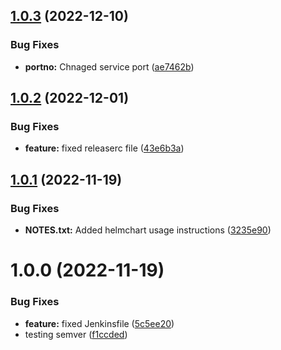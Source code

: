 ## [1.0.3](https://github.com/csye7125-fall2022-group01/helm-chart/compare/v1.0.2...v1.0.3) (2022-12-10)

### Bug Fixes

* **portno:** Chnaged service port ([ae7462b](https://github.com/csye7125-fall2022-group01/helm-chart/commit/ae7462b3182885228a3f4b4454169cff14f63ad7))

## [1.0.2](https://github.com/csye7125-fall2022-group01/helm-chart/compare/v1.0.1...v1.0.2) (2022-12-01)


### Bug Fixes

* **feature:** fixed releaserc file ([43e6b3a](https://github.com/csye7125-fall2022-group01/helm-chart/commit/43e6b3a9a51baca3f9c7e723f83eb173b77837ed))

## [1.0.1](https://github.com/csye7125-fall2022-group01/helm-chart/compare/v1.0.0...v1.0.1) (2022-11-19)


### Bug Fixes

* **NOTES.txt:** Added helmchart usage instructions ([3235e90](https://github.com/csye7125-fall2022-group01/helm-chart/commit/3235e9057553cfd4ab7acee6f3880c5ff53e1de1))

# 1.0.0 (2022-11-19)


### Bug Fixes

* **feature:** fixed Jenkinsfile ([5c5ee20](https://github.com/csye7125-fall2022-group01/helm-chart/commit/5c5ee20715acc56314acdaa8caeeb2c0d4d72fc8))
* testing semver ([f1ccded](https://github.com/csye7125-fall2022-group01/helm-chart/commit/f1ccded9ac5a8d5806a39680128e12e3f044f56e))
